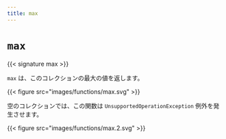 ```yaml
---
title: max
---
```


# `max`

{{< signature max >}}

`max` は、このコレクションの最大の値を返します。

{{< figure src="images/functions/max.svg" >}}

空のコレクションでは、この関数は `UnsupportedOperationException` 例外を発生させます。

{{< figure src="images/functions/max.2.svg" >}}
